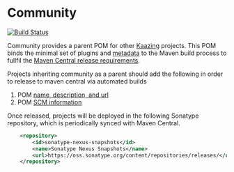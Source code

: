 Community
==========
[![Build Status][build-status-image]][build-status]

[build-status-image]: https://travis-ci.org/kaazing/community.svg?branch=develop
[build-status]: https://travis-ci.org/kaazing/community

Community provides a parent POM for other [Kaazing](http://kaazing.org) projects.  This POM binds the minimal set of plugins and [metadata](http://central.sonatype.org/pages/requirements.html#sufficient-metadata) to the Maven build process to fullfil the [Maven Central release requirements](http://central.sonatype.org/pages/apache-maven.html).

Projects inheriting community as a parent should add the following in order to release to maven central via automated builds

1. POM [name, description, and url](https://maven.apache.org/pom.html#What_is_the_POM)
2. POM [SCM information](http://central.sonatype.org/pages/requirements.html#scm-information)

Once released, projects will be deployed in the following Sonatype repository, which is periodically synced with Maven Central.

```xml
    <repository>
        <id>sonatype-nexus-snapshots</id>
        <name>Sonatype Nexus Snapshots</name>
        <url>https://oss.sonatype.org/content/repositories/releases/</url>
    </repository>
```
